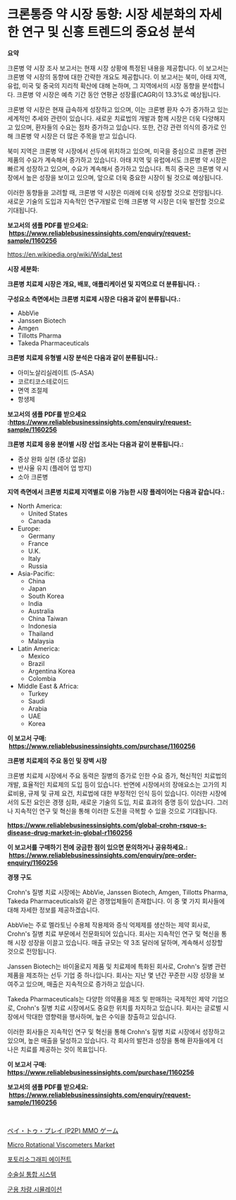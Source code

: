 <p><h1>크론통증 약 시장 동향: 시장 세분화의 자세한 연구 및 신흥 트렌드의 중요성 분석</h1></p><p><strong>요약</strong></p>
<p><p>크론병 약 시장 조사 보고서는 현재 시장 상황에 특정된 내용을 제공합니다. 이 보고서는 크론병 약 시장의 동향에 대한 간략한 개요도 제공합니다. 이 보고서는 북미, 아태 지역, 유럽, 미국 및 중국의 지리적 확산에 대해 논하며, 그 지역에서의 시장 동향을 분석합니다. 크론병 약 시장은 예측 기간 동안 연평균 성장률(CAGR)이 13.3%로 예상됩니다.</p><p>크론병 약 시장은 현재 급속하게 성장하고 있으며, 이는 크론병 환자 수가 증가하고 있는 세계적인 추세와 관련이 있습니다. 새로운 치료법의 개발과 함께 시장은 더욱 다양해지고 있으며, 환자들의 수요는 점차 증가하고 있습니다. 또한, 건강 관련 의식의 증가로 인해 크론병 약 시장은 더 많은 주목을 받고 있습니다.</p><p>북미 지역은 크론병 약 시장에서 선두에 위치하고 있으며, 미국을 중심으로 크론병 관련 제품의 수요가 계속해서 증가하고 있습니다. 아태 지역 및 유럽에서도 크론병 약 시장은 빠르게 성장하고 있으며, 수요가 계속해서 증가하고 있습니다. 특히 중국은 크론병 약 시장에서 높은 성장을 보이고 있으며, 앞으로 더욱 중요한 시장이 될 것으로 예상됩니다.</p><p>이러한 동향들을 고려할 때, 크론병 약 시장은 미래에 더욱 성장할 것으로 전망됩니다. 새로운 기술의 도입과 지속적인 연구개발로 인해 크론병 약 시장은 더욱 발전할 것으로 기대됩니다.</p></p>
<p><strong>보고서의 샘플 PDF를 받으세요: &nbsp;<a href="https://www.reliablebusinessinsights.com/enquiry/request-sample/1160256">https://www.reliablebusinessinsights.com/enquiry/request-sample/1160256</a></strong></p>
<p><a href="https://en.wikipedia.org/wiki/Widal_test">https://en.wikipedia.org/wiki/Widal_test</a></p>
<p><strong>시장 세분화:</strong></p>
<p><strong> 크론병 치료제 시장은 개요, 배포, 애플리케이션 및 지역으로 더 분류됩니다. :</strong></p>
<p><strong>구성요소 측면에서는 크론병 치료제 시장은 다음과 같이 분류됩니다.:</strong></p>
<p><ul><li>AbbVie</li><li>Janssen Biotech</li><li>Amgen</li><li>Tillotts Pharma</li><li>Takeda Pharmaceuticals</li></ul></p>
<p><strong> 크론병 치료제 유형별 시장 분석은 다음과 같이 분류됩니다.:</strong></p>
<p><ul><li>아미노살리실레이트 (5-ASA)</li><li>코르티코스테로이드</li><li>면역 조절제</li><li>항생제</li></ul></p>
<p><strong>보고서의 샘플 PDF를 받으세요 :<a href="https://www.reliablebusinessinsights.com/enquiry/request-sample/1160256">https://www.reliablebusinessinsights.com/enquiry/request-sample/1160256</a></strong></p>
<p><strong> 크론병 치료제 응용 분야별 시장 산업 조사는 다음과 같이 분류됩니다.:</strong></p>
<p><ul><li>증상 완화 실현 (증상 없음)</li><li>반사율 유지 (플레어 업 방지)</li><li>소아 크론병</li></ul></p>
<p><strong>지역 측면에서 크론병 치료제 지역별로 이용 가능한 시장 플레이어는 다음과 같습니다.:</strong></p>
<p><ul>
    <li>
        North America:
        <ul>
            <li>United States</li>
            <li>Canada</li>
        </ul>
    </li>
    <li>
        Europe:
        <ul>
            <li>Germany</li>
            <li>France</li>
            <li>U.K.</li>
            <li>Italy</li>
            <li>Russia</li>
        </ul>
    </li>
    <li>
        Asia-Pacific:
        <ul>
            <li>China</li>
            <li>Japan</li>
            <li>South Korea</li>
            <li>India</li>
            <li>Australia</li>
            <li>China Taiwan</li>
            <li>Indonesia</li>
            <li>Thailand</li>
            <li>Malaysia</li>
        </ul>
    </li>
    <li>
        Latin America:
        <ul>
            <li>Mexico</li>
            <li>Brazil</li>
            <li>Argentina Korea</li>
            <li>Colombia</li>
        </ul>
    </li>
    <li>
        Middle East & Africa:
        <ul>
            <li>Turkey</li>
            <li>Saudi</li>
            <li>Arabia</li>
            <li>UAE</li>
            <li>Korea</li>
        </ul>
    </li>
    </ul></p>
<p><strong>이 보고서 구매: &nbsp;<a href="https://www.reliablebusinessinsights.com/purchase/1160256">https://www.reliablebusinessinsights.com/purchase/1160256</a></strong></p>
<p><strong>크론병 치료제의 주요 동인 및 장벽 시장</strong></p>
<p><p>크론병 치료제 시장에서 주요 동력은 질병의 증가로 인한 수요 증가, 혁신적인 치료법의 개발, 효율적인 치료제의 도입 등이 있습니다. 반면에 시장에서의 장애요소는 고가의 치료비용, 규제 및 규제 요건, 치료법에 대한 부정적인 인식 등이 있습니다. 이러한 시장에서의 도전 요인은 경쟁 심화, 새로운 기술의 도입, 치료 효과의 증명 등이 있습니다. 그러나 지속적인 연구 및 혁신을 통해 이러한 도전을 극복할 수 있을 것으로 기대됩니다.</p></p>
<p><strong><a href="https://www.reliablebusinessinsights.com/global-crohn-rsquo-s-disease-drug-market-in-global-r1160256">https://www.reliablebusinessinsights.com/global-crohn-rsquo-s-disease-drug-market-in-global-r1160256</a></strong></p>
<p><strong>이 보고서를 구매하기 전에 궁금한 점이 있으면 문의하거나 공유하세요.: &nbsp;<a href="https://www.reliablebusinessinsights.com/enquiry/pre-order-enquiry/1160256">https://www.reliablebusinessinsights.com/enquiry/pre-order-enquiry/1160256</a></strong></p>
<p><strong>경쟁 구도</strong></p>
<p><p>Crohn's 질병 치료 시장에는 AbbVie, Janssen Biotech, Amgen, Tillotts Pharma, Takeda Pharmaceuticals와 같은 경쟁업체들이 존재합니다. 이 중 몇 가지 회사들에 대해 자세한 정보를 제공하겠습니다.</p><p>AbbVie는 주로 멜라토닌 수용체 작용제와 증식 억제제를 생산하는 제약 회사로, Crohn's 질병 치료 부문에서 전문화되어 있습니다. 회사는 지속적인 연구 및 혁신을 통해 시장 성장을 이끌고 있습니다. 매출 규모는 약 3조 달러에 달하며, 계속해서 성장할 것으로 전망됩니다.</p><p>Janssen Biotech는 바이올로지 제품 및 치료제에 특화된 회사로, Crohn's 질병 관련 제품을 제조하는 선두 기업 중 하나입니다. 회사는 지난 몇 년간 꾸준한 시장 성장을 보여주고 있으며, 매출은 지속적으로 증가하고 있습니다.</p><p>Takeda Pharmaceuticals는 다양한 의약품을 제조 및 판매하는 국제적인 제약 기업으로, Crohn's 질병 치료 시장에서도 중요한 위치를 차지하고 있습니다. 회사는 글로벌 시장에서 막대한 영향력을 행사하며, 높은 수익을 창출하고 있습니다.</p><p>이러한 회사들은 지속적인 연구 및 혁신을 통해 Crohn's 질병 치료 시장에서 성장하고 있으며, 높은 매출을 달성하고 있습니다. 각 회사의 발전과 성장을 통해 환자들에게 더 나은 치료를 제공하는 것이 목표입니다.</p></p>
<p><strong>이 보고서 구매: &nbsp; <a href="https://www.reliablebusinessinsights.com/purchase/1160256">https://www.reliablebusinessinsights.com/purchase/1160256</a></strong></p>
<p><strong>보고서의 샘플 PDF를 받으세요: &nbsp;<a href="https://www.reliablebusinessinsights.com/enquiry/request-sample/1160256">https://www.reliablebusinessinsights.com/enquiry/request-sample/1160256</a></strong><strong></strong></p>
<p>&nbsp;</p>
<p><p><a href="https://medium.com/@josephmiller1959/%E3%83%9A%E3%82%A4-%E3%83%88%E3%82%A5-%E3%83%97%E3%83%AC%E3%82%A4-p2p-mmo%E3%82%B2%E3%83%BC%E3%83%A0%E3%81%AE%E5%B8%82%E5%A0%B4%E8%A6%8F%E6%A8%A1-cagr-%E3%83%88%E3%83%AC%E3%83%B3%E3%83%892024-2030-99e13f329664">ペイ・トゥ・プレイ (P2P) MMO ゲーム</a></p><p><a href="https://issuu.com/reportprime-2/docs/micro-rotational-viscometers-market-size-2030.pptx">Micro Rotational Viscometers Market</a></p><p><a href="https://medium.com/@rickymetzdvm/%EC%82%AC%EC%A7%84-%EB%A6%AC%EC%86%8C%EA%B7%B8%EB%9E%98%ED%94%BC-%EC%97%90%EC%9D%B4%EC%A0%84%ED%8A%B8-%EC%8B%9C%EC%9E%A5-%EC%A0%90%EC%9C%A0%EC%9C%A8-%EB%B0%8F-%EC%8B%A0%EA%B7%9C-%ED%8A%B8%EB%A0%8C%EB%93%9C-%EB%B6%84%EC%84%9D-%EA%B7%B8-%EC%A2%85%EB%A5%98-%EC%A0%81%EC%9A%A9-%EC%B5%9C%EC%A2%85-%EC%9D%B4%EC%9A%A9-%EB%B0%8F-2024%EB%85%84%EB%B6%80%ED%84%B0-2031%EB%85%84%EA%B9%8C%EC%A7%80%EC%9D%98-%EC%98%88%EC%B8%A1%EC%9D%84-%EA%B8%B0%EB%B0%98%EC%9C%BC%EB%A1%9C-%ED%95%A8-0db1919a9d69">포토리소그래피 에이전트</a></p><p><a href="https://medium.com/@rickymetzdvm/%EC%88%98%EC%88%A0%EC%8B%A4-%ED%86%B5%ED%95%A9-%EC%8B%9C%EC%8A%A4%ED%85%9C-%EC%8B%9C%EC%9E%A5-%EC%A1%B0%EC%82%AC-%EB%B3%B4%EA%B3%A0%EC%84%9C%EC%97%90%EB%8A%94-2024%EB%85%84%EB%B6%80%ED%84%B0-2031%EB%85%84%EA%B9%8C%EC%A7%80-%EC%9D%98-cagr%EB%A1%9C-%EC%98%88%EC%B8%A1%EB%90%9C-%EC%8B%9C%EC%9E%A5-%EA%B7%9C%EB%AA%A8-%EC%A0%90%EC%9C%A0%EC%9C%A8-%EB%B0%8F-%EC%84%B1%EC%9E%A5%EB%A5%A0-%EB%B6%84%EC%84%9D%EC%9D%B4-%ED%8F%AC%ED%95%A8%EB%90%98%EC%96%B4-%EC%9E%88%EC%8A%B5%EB%8B%88%EB%8B%A4-0bebfd61aa3c">수술실 통합 시스템</a></p><p><a href="https://github.com/sougarounis/Market-Research-Report-List-4/blob/main/9172057134049.md">군용 차량 시뮬레이션</a></p></p>